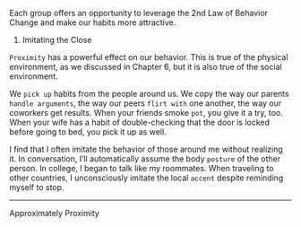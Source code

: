 Each group offers an opportunity to leverage the 2nd Law of
Behavior Change and make our habits more attractive.

1. Imitating the Close
   
`Proximity` has a powerful effect on our behavior. This is true of the
physical environment, as we discussed in Chapter 6, but it is also true
of the social environment.

We `pick up` habits from the people around us. We copy the way our
parents `handle arguments`, the way our peers `flirt with` one another,
the way our coworkers get results. When your friends smoke `pot`, you
give it a try, too. When your wife has a habit of double-checking that
the door is locked before going to bed, you pick it up as well.

I find that I often imitate the behavior of those around me without
realizing it. In conversation, I’ll automatically assume the body
`posture` of the other person. In college, I began to talk like my
roommates. When traveling to other countries, I unconsciously imitate
the local `accent` despite reminding myself to stop.

----
Approximately Proximity